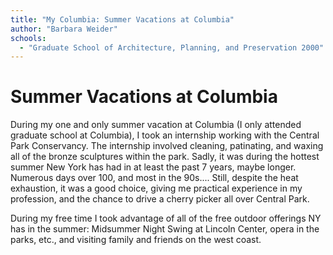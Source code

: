 ```yaml
---
title: "My Columbia: Summer Vacations at Columbia"
author: "Barbara Weider"
schools:
  - "Graduate School of Architecture, Planning, and Preservation 2000"
---
```


# Summer Vacations at Columbia

During my one and only summer vacation at Columbia (I only attended graduate school at Columbia), I took an internship working with the Central Park Conservancy.  The internship involved cleaning, patinating, and waxing all of the bronze sculptures within the park.  Sadly, it was during the hottest summer New York has had in at least the past 7 years, maybe longer.  Numerous days over 100, and most in the 90s....  Still, despite the heat exhaustion, it was a good choice, giving me practical experience in my profession, and the chance to drive a cherry picker all over Central Park.

During my free time I took advantage of all of the free outdoor offerings NY has in the summer: Midsummer Night Swing at Lincoln Center, opera in the parks, etc., and visiting family and friends on the west coast.
